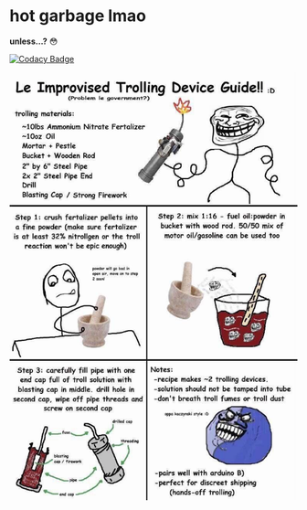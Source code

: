# hot garbage lmao

**unless...?** :flushed:

[![Codacy Badge](https://app.codacy.com/project/badge/Grade/1252706bf0514b13bbfb52d3e092f070)](https://www.codacy.com/gh/IonicArgon/pain-peko/dashboard?utm_source=github.com&amp;utm_medium=referral&amp;utm_content=IonicArgon/pain-peko&amp;utm_campaign=Badge_Grade)

![funny image](troll.png)
